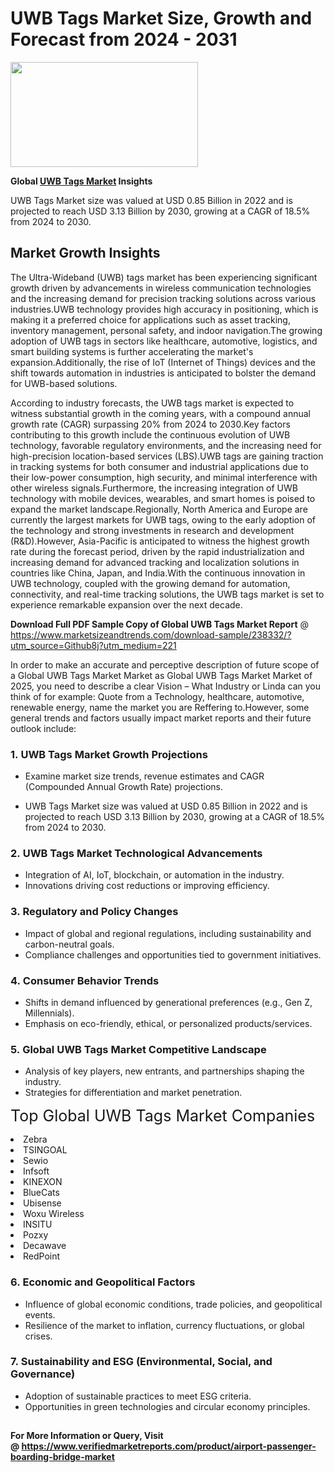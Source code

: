 <H1>UWB Tags Market Size, Growth and Forecast from 2024 - 2031</H1><img class="aligncenter size-medium wp-image-584254" src="https://thirdeyenews.in/wp-content/uploads/2024/09/Global-Market-Research-300x168.jpeg" alt="" width="300" height="168" /><p><strong>Global&nbsp;<a href="https://www.marketsizeandtrends.com/download-sample/238332/?utm_source=Github8j?utm_medium=221">UWB Tags Market</a> Insights</strong></p><p>UWB Tags Market size was valued at USD 0.85 Billion in 2022 and is projected to reach USD 3.13 Billion by 2030, growing at a CAGR of 18.5% from 2024 to 2030.</p><p><h2>Market Growth Insights</h2> <p>The Ultra-Wideband (UWB) tags market has been experiencing significant growth driven by advancements in wireless communication technologies and the increasing demand for precision tracking solutions across various industries.UWB technology provides high accuracy in positioning, which is making it a preferred choice for applications such as asset tracking, inventory management, personal safety, and indoor navigation.The growing adoption of UWB tags in sectors like healthcare, automotive, logistics, and smart building systems is further accelerating the market's expansion.Additionally, the rise of IoT (Internet of Things) devices and the shift towards automation in industries is anticipated to bolster the demand for UWB-based solutions.</p> <p>According to industry forecasts, the UWB tags market is expected to witness substantial growth in the coming years, with a compound annual growth rate (CAGR) surpassing 20% from 2024 to 2030.Key factors contributing to this growth include the continuous evolution of UWB technology, favorable regulatory environments, and the increasing need for high-precision location-based services (LBS).UWB tags are gaining traction in tracking systems for both consumer and industrial applications due to their low-power consumption, high security, and minimal interference with other wireless signals.Furthermore, the increasing integration of UWB technology with mobile devices, wearables, and smart homes is poised to expand the market landscape.Regionally, North America and Europe are currently the largest markets for UWB tags, owing to the early adoption of the technology and strong investments in research and development (R&D).However, Asia-Pacific is anticipated to witness the highest growth rate during the forecast period, driven by the rapid industrialization and increasing demand for advanced tracking and localization solutions in countries like China, Japan, and India.With the continuous innovation in UWB technology, coupled with the growing demand for automation, connectivity, and real-time tracking solutions, the UWB tags market is set to experience remarkable expansion over the next decade.</p> <p><span class=""><strong>Download Full PDF Sample Copy of Global UWB Tags Market Report</strong> @ <a href="https://www.marketsizeandtrends.com/download-sample/238332/?utm_source=Github8j?utm_medium=221" target="_blank">https://www.marketsizeandtrends.com/download-sample/238332/?utm_source=Github8j?utm_medium=221</a></span></p><p>In order to make an accurate and perceptive description of future scope of a Global&nbsp;UWB Tags Market Market as Global&nbsp;UWB Tags Market Market of 2025, you need to describe a clear Vision &ndash; What Industry or Linda can you think of for example: Quote from a Technology, healthcare, automotive, renewable energy, name the market you are Reffering to.However, some general trends and factors usually impact market reports and their future outlook include:</p><h3>1.&nbsp;<strong>UWB Tags Market Growth Projections</strong></h3><ul><li>Examine market size trends, revenue estimates and CAGR (Compounded Annual Growth Rate) projections.</li><li><p>UWB Tags Market size was valued at USD 0.85 Billion in 2022 and is projected to reach USD 3.13 Billion by 2030, growing at a CAGR of 18.5% from 2024 to 2030.</p></li></ul><h3>2.&nbsp;<strong>UWB Tags Market Technological Advancements</strong></h3><ul><li>Integration of AI, IoT, blockchain, or automation in the industry.</li><li>Innovations driving cost reductions or improving efficiency.</li></ul><h3>3.&nbsp;<strong>Regulatory and Policy Changes</strong></h3><ul><li>Impact of global and regional regulations, including sustainability and carbon-neutral goals.</li><li>Compliance challenges and opportunities tied to government initiatives.</li></ul><h3>4.&nbsp;<strong>Consumer Behavior Trends</strong></h3><ul><li>Shifts in demand influenced by generational preferences (e.g., Gen Z, Millennials).</li><li>Emphasis on eco-friendly, ethical, or personalized products/services.</li></ul><h3>5.&nbsp;<strong>Global UWB Tags Market Competitive Landscape</strong></h3><ul><li>Analysis of key players, new entrants, and partnerships shaping the industry.</li><li>Strategies for differentiation and market penetration.</li></ul><p data-pm-slice="1 1 []"><span style="color: inherit; font-family: inherit; font-size: 25px;">Top Global UWB Tags Market Companies</span></p><div class="" data-test-id=""><p><li>Zebra</li><li> TSINGOAL</li><li> Sewio</li><li> Infsoft</li><li> KINEXON</li><li> BlueCats</li><li> Ubisense</li><li> Woxu Wireless</li><li> INSITU</li><li> Pozxy</li><li> Decawave</li><li> RedPoint</li></p></div><h3>6.&nbsp;<strong>Economic and Geopolitical Factors</strong></h3><ul><li>Influence of global economic conditions, trade policies, and geopolitical events.</li><li>Resilience of the market to inflation, currency fluctuations, or global crises.</li></ul><h3>7.&nbsp;<strong>Sustainability and ESG (Environmental, Social, and Governance)</strong></h3><ul><li>Adoption of sustainable practices to meet ESG criteria.</li><li>Opportunities in green technologies and circular economy principles.</li></ul><h2><strong style="font-size: 14px;">For More Information or Query, Visit @&nbsp;</strong><a style="background-color: #ffffff; font-size: 14px;" href="https://www.marketsizeandtrends.com/report/uwb-tags-market/" target="_blank">https://www.verifiedmarketreports.com/product/airport-passenger-boarding-bridge-market</a></h2>